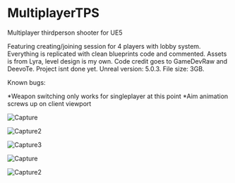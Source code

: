 # MultiplayerTPS
 Multiplayer thirdperson shooter for UE5

Featuring creating/joining session for 4 players with lobby system. Everything is replicated with clean blueprints code and commented. Assets is from Lyra, level design is my own. Code credit goes to GameDevRaw and DeevoTe. Project isnt done yet. Unreal version: 5.0.3. File size: 3GB.

Known bugs:

*Weapon switching only works for singleplayer at this point
*Aim animation screws up on client viewport 


![Capture](https://user-images.githubusercontent.com/2607194/207629008-05a23116-44d4-4c01-8134-d31f20675bd1.JPG)

![Capture2](https://user-images.githubusercontent.com/2607194/207461090-9e434687-51ca-495e-9056-9f31542c0769.JPG)

![Capture3](https://user-images.githubusercontent.com/2607194/207461098-28de4cf3-f678-4eec-9201-8d36893f5155.JPG)

![Capture](https://user-images.githubusercontent.com/2607194/207616005-804733c7-938a-4647-a270-5933190f3492.JPG)

![Capture2](https://user-images.githubusercontent.com/2607194/207616019-433d7d5e-320b-4d55-9ffb-584532db6820.JPG)
